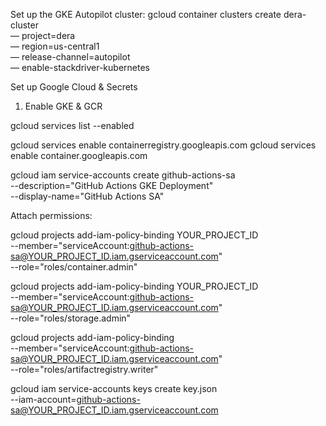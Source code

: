 Set up the GKE Autopilot cluster:
gcloud container clusters create dera-cluster \
 — project=dera \
 — region=us-central1 \
 — release-channel=autopilot \
 — enable-stackdriver-kubernetes

Set up Google Cloud & Secrets

1. Enable GKE & GCR

gcloud services list --enabled

gcloud services enable containerregistry.googleapis.com
gcloud services enable container.googleapis.com

gcloud iam service-accounts create github-actions-sa \
    --description="GitHub Actions GKE Deployment" \
    --display-name="GitHub Actions SA"

Attach permissions:


gcloud projects add-iam-policy-binding YOUR_PROJECT_ID \
    --member="serviceAccount:github-actions-sa@YOUR_PROJECT_ID.iam.gserviceaccount.com" \
    --role="roles/container.admin"

gcloud projects add-iam-policy-binding YOUR_PROJECT_ID \
    --member="serviceAccount:github-actions-sa@YOUR_PROJECT_ID.iam.gserviceaccount.com" \
    --role="roles/storage.admin"

gcloud projects add-iam-policy-binding <your-project-id> \
    --member="serviceAccount:github-actions-sa@YOUR_PROJECT_ID.iam.gserviceaccount.com" \
    --role="roles/artifactregistry.writer"

gcloud iam service-accounts keys create key.json \
    --iam-account=github-actions-sa@YOUR_PROJECT_ID.iam.gserviceaccount.com
